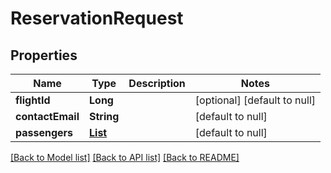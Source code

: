 # ReservationRequest

## Properties

| Name             | Type                                       | Description | Notes                        |
| ---------------- | ------------------------------------------ | ----------- | ---------------------------- |
| **flightId**     | **Long**                                   |             | [optional] [default to null] |
| **contactEmail** | **String**                                 |             | [default to null]            |
| **passengers**   | [**List**](ReservationRequestPassenger.md) |             | [default to null]            |

[[Back to Model list]](../README.md#documentation-for-models) [[Back to API list]](../README.md#documentation-for-api-endpoints) [[Back to README]](../README.md)
